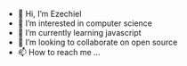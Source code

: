 - 👋 Hi, I’m Ezechiel
- 👀 I’m interested in computer science
- 🌱 I’m currently learning javascript
- 💞️ I’m looking to collaborate on open source
- 📫 How to reach me ...

<!---
Baby04/Baby04 is a ✨ special ✨ repository because its `README.md` (this file) appears on your GitHub profile.
You can click the Preview link to take a look at your changes.
--->
